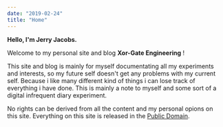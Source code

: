 ```yaml
---
date: "2019-02-24"
title: "Home"
---
```


**Hello, I'm Jerry Jacobs.**

Welcome to my personal site and blog **Xor-Gate Engineering** !

This site and blog is mainly for myself documentating all my experiments and interests, so my future self doesn't get any problems with my current self. Because i like many different kind of things i can lose track of everything i have done. This is mainly a note to myself and some sort of a digital infrequent diary experiment.

No rights can be derived from all the content and my personal opions on this site. Everything on this site is released in the [Public Domain](https://en.wikipedia.org/wiki/Public_domain).
